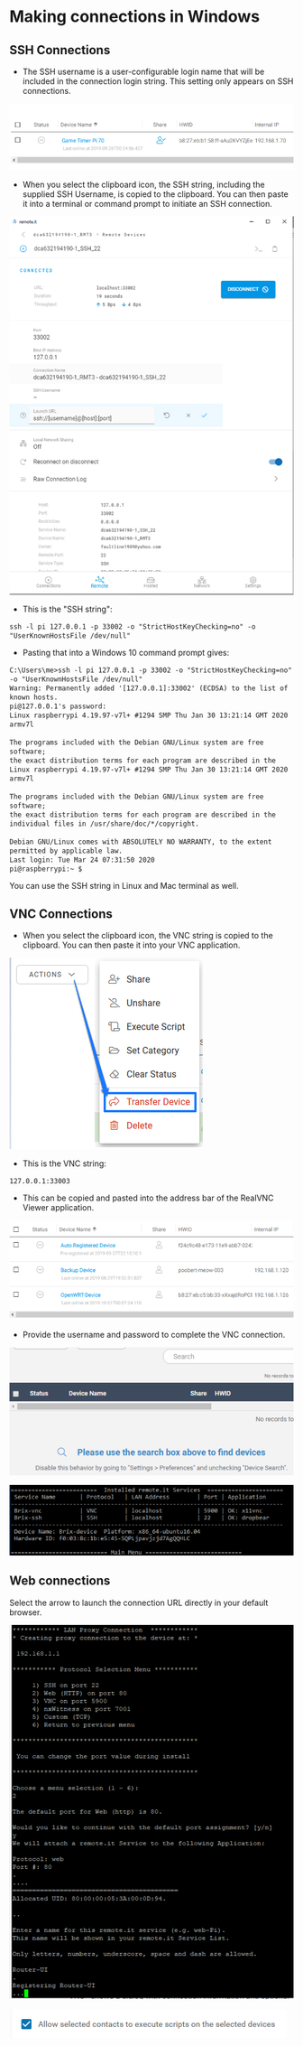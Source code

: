 # Making connections in Windows

## SSH Connections

* The SSH username is a user-configurable login name that will be included in the connection login string.  This setting only appears on SSH connections.  

![](../../../.gitbook/assets/image%20%28313%29.png)

* When you select the clipboard icon, the SSH string, including the supplied SSH Username, is copied to the clipboard.  You can then paste it into a terminal or command prompt to initiate an SSH connection.

![](../../../.gitbook/assets/image%20%28364%29.png)

* This is the "SSH string":

```text
ssh -l pi 127.0.0.1 -p 33002 -o "StrictHostKeyChecking=no" -o "UserKnownHostsFile /dev/null"
```

* Pasting that into a Windows 10 command prompt gives:

```text
C:\Users\me>ssh -l pi 127.0.0.1 -p 33002 -o "StrictHostKeyChecking=no" -o "UserKnownHostsFile /dev/null"
Warning: Permanently added '[127.0.0.1]:33002' (ECDSA) to the list of known hosts.
pi@127.0.0.1's password:
Linux raspberrypi 4.19.97-v7l+ #1294 SMP Thu Jan 30 13:21:14 GMT 2020 armv7l

The programs included with the Debian GNU/Linux system are free software;
the exact distribution terms for each program are described in the
Linux raspberrypi 4.19.97-v7l+ #1294 SMP Thu Jan 30 13:21:14 GMT 2020 armv7l

The programs included with the Debian GNU/Linux system are free software;
the exact distribution terms for each program are described in the
individual files in /usr/share/doc/*/copyright.

Debian GNU/Linux comes with ABSOLUTELY NO WARRANTY, to the extent
permitted by applicable law.
Last login: Tue Mar 24 07:31:50 2020
pi@raspberrypi:~ $
```

You can use the SSH string in Linux and Mac terminal as well.

## VNC Connections

* When you select the clipboard icon, the VNC string is copied to the clipboard.  You can then paste it into your VNC application.

![](../../../.gitbook/assets/image%20%28172%29.png)

* This is the VNC string:

```text
127.0.0.1:33003
```

* This can be copied and pasted into the address bar of the RealVNC Viewer application.

![](../../../.gitbook/assets/image%20%2839%29.png)

* Provide the username and password to complete the VNC connection.

![](../../../.gitbook/assets/image%20%2824%29.png)

![](../../../.gitbook/assets/image%20%28323%29.png)

## Web connections

Select the arrow to launch the connection URL directly in your default browser.

![](../../../.gitbook/assets/image%20%28427%29.png)

![](../../../.gitbook/assets/image%20%2899%29.png)

